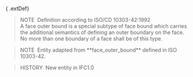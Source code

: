 { .extDef}
> NOTE&nbsp; Definition according to ISO/CD 10303-42:1992  
> A face outer bound is a special subtype of face bound which carries the additional semantics of defining an outer boundary on the face. No more than one boundary of a face shall be of this type.

> NOTE&nbsp; Entity adapted from \*\*face_outer_bound\*\* defined in ISO 10303-42.

> HISTORY&nbsp; New entity in IFC1.0
